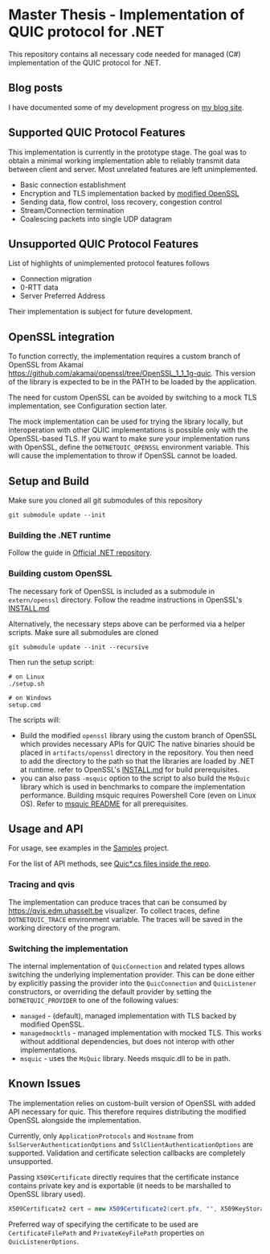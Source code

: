 # Master Thesis - Implementation of QUIC protocol for .NET

This repository contains all necessary code needed for managed (C#) implementation of the QUIC
protocol for .NET.

## Blog posts

I have documented some of my development progress on [my blog site](https://rzikm.github.io).

## Supported QUIC Protocol Features

This implementation is currently in the prototype stage. The goal was to obtain a minimal working
implementation able to reliably transmit data between client and server. Most unrelated features are
left unimplemented.

- Basic connection establishment
- Encryption and TLS implementation backed by [modified OpenSSL](https://github.com/openssl/openssl/pull/8797)
- Sending data, flow control, loss recovery, congestion control
- Stream/Connection termination
- Coalescing packets into single UDP datagram

## Unsupported QUIC Protocol Features

List of highlights of unimplemented protocol features follows

- Connection migration
- 0-RTT data
- Server Preferred Address

Their implementation is subject for future development.

## OpenSSL integration

To function correctly, the implementation requires a custom branch of OpenSSL from Akamai
https://github.com/akamai/openssl/tree/OpenSSL_1_1_1g-quic. This version of the library is expected
to be in the PATH to be loaded by the application.

The need for custom OpenSSL can be avoided by switching to a mock TLS implementation, see
Configuration section later.

The mock implementation can be used for trying the library locally, but interoperation with other
QUIC implementations is possible only with the OpenSSL-based TLS. If you want to make sure your
implementation runs with OpenSSL, define the `DOTNETQUIC_OPENSSL` environment variable. This will
cause the implementation to throw if OpenSSL cannot be loaded.

## Setup and Build

Make sure you cloned all git submodules of this repository

    git submodule update --init

### Building the .NET runtime

Follow the guide in [Official .NET
repository](https://github.com/rzikm/runtimelab/tree/master-managed-quic/docs/workflow). 

### Building custom OpenSSL

The necessary fork of OpenSSL is included as a submodule in `extern/openssl` directory. Follow the
readme instructions in OpenSSL's
[INSTALL.md](https://github.com/openssl/openssl/blob/master/INSTALL.md)

Alternatively, the necessary steps above can be performed via a helper scripts. Make sure all
submodules are cloned

    git submodule update --init --recursive

Then run the setup script:

    # on Linux
    ./setup.sh

    # on Windows
    setup.cmd

The scripts will:

- Build the modified `openssl` library using the custom branch of OpenSSL which provides necessary
	APIs for QUIC The native binaries should be placed in `artifacts/openssl` directory in the
	repository. You then need to add the directory to the path so that the libraries are loaded by
	.NET at runtime. refer to OpenSSL's
	[INSTALL.md](https://github.com/openssl/openssl/blob/master/INSTALL.md) for build prerequisites.
- you can also pass `-msquic` option to the script to also build the `MsQuic` library which is used
	in benchmarks to compare the implementation performance. Building msquic requires Powershell
	Core (even on Linux OS). Refer to [msquic README](https://github.com/microsoft/msquic) for all
	prerequisites.

## Usage and API

For usage, see examples in the [Samples](https://github.com/rzikm/master-thesis/tree/master/src/System.Net.Quic/src/Samples) project.

For the list of API methods, see [Quic*.cs files inside the 
repo](https://github.com/rzikm/dotnet-runtime/tree/master-managed-quic/src/libraries/System.Net.Quic/src/System/Net/Quic).

### Tracing and qvis

The implementation can produce traces that can be consumed by https://qvis.edm.uhasselt.be
visualizer. To collect traces, define `DOTNETQUIC_TRACE` environment variable. The traces will be
saved in the working directory of the program.

### Switching the implementation

The internal implementation of `QuicConnection` and related types allows switching the underlying
implementation provider. This can be done either by explicitly passing the provider into the 
`QuicConnection` and `QuicListener` constructors, or overriding the default provider by setting the
`DOTNETQUIC_PROVIDER` to one of the following values:

- `managed` - (default), managed implementation with TLS backed by modified OpenSSL.
- `managedmocktls` - managed implementation with mocked TLS. This works without additional
  dependencies, but does not interop with other implementations.
- `msquic` - uses the `MsQuic` library. Needs msquic.dll to be in path.

## Known Issues

The implementation relies on custom-built version of OpenSSL with added API necessary for quic. This
therefore requires distributing the modified OpenSSL alongside the implementation.

Currently, only `ApplicationProtocols` and `Hostname` from `SslServerAuthenticationOptions` and
`SslClientAuthenticationOptions` are supported. Validation and certificate selection callbacks are
completely unsupported.

Passing `X509Certificate` directly requires that the certificate instance contains private key and
is exportable (it needs to be marshalled to OpenSSL library used).

```csharp
X509Certificate2 cert = new X509Certificate2(cert.pfx, "", X509KeyStorageFlags.Exportable);
```

Preferred way of specifying the certificate to be used are `CertificateFilePath` and
`PrivateKeyFilePath` properties on `QuicListenerOptions`.
